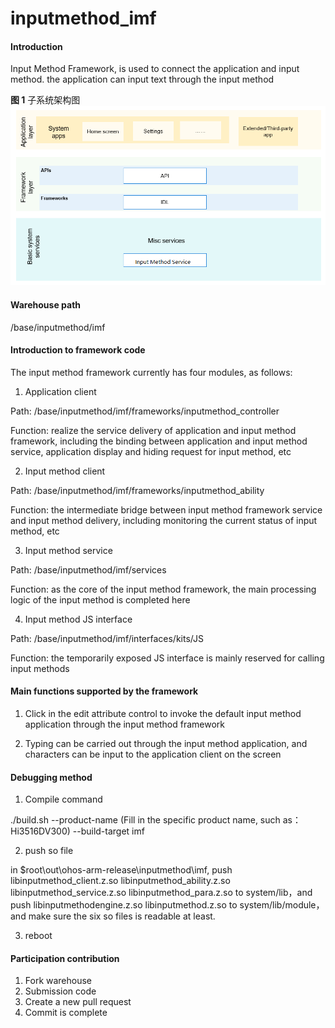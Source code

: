 # inputmethod_imf

#### Introduction

Input Method Framework, is used to connect the application and input method. the application can input text through the input method

**图 1**  子系统架构图<a name="fig143011012341"></a>  
![](figures/subsystem_architecture.png "子系统架构图")

#### Warehouse path

/base/inputmethod/imf

#### Introduction to framework code

The input method framework currently has four modules, as follows:

1. Application client

Path: /base/inputmethod/imf/frameworks/inputmethod_controller

Function: realize the service delivery of application and input method framework, including the binding between application and input method service, application display and hiding request for input method, etc

2. Input method client

Path: /base/inputmethod/imf/frameworks/inputmethod_ability

Function: the intermediate bridge between input method framework service and input method delivery, including monitoring the current status of input method, etc

3. Input method service

Path: /base/inputmethod/imf/services

Function: as the core of the input method framework, the main processing logic of the input method is completed here

4. Input method JS interface

Path: /base/inputmethod/imf/interfaces/kits/JS

Function: the temporarily exposed JS interface is mainly reserved for calling input methods

#### Main functions supported by the framework

1. Click in the edit attribute control to invoke the default input method application through the input method framework

2. Typing can be carried out through the input method application, and characters can be input to the application client on the screen

#### Debugging method

1.   Compile command

./build.sh --product-name (Fill in the specific product name, such as：Hi3516DV300) --build-target imf

2.  push so file

in $root\out\ohos-arm-release\inputmethod\imf, push libinputmethod_client.z.so libinputmethod_ability.z.so 
libinputmethod_service.z.so libinputmethod_para.z.so to system/lib，and push libinputmethodengine.z.so libinputmethod.z.so to system/lib/module， and make sure the six so files is readable at least.

3.  reboot

#### Participation contribution

1. Fork warehouse
2. Submission code
3. Create a new pull request
4. Commit is complete
